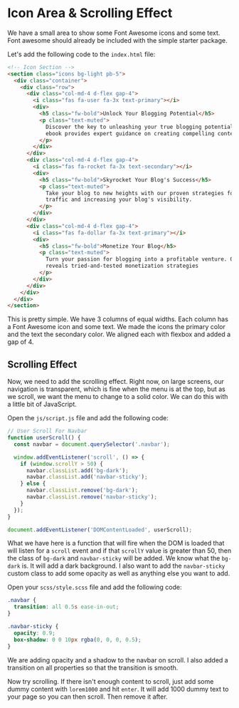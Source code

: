 # Icon Area & Scrolling Effect

We have a small area to show some Font Awesome icons and some text. Font awesome should already be included with the simple starter package.

Let's add the following code to the `index.html` file:

```html
<!-- Icon Section -->
<section class="icons bg-light pb-5">
  <div class="container">
    <div class="row">
      <div class="col-md-4 d-flex gap-4">
        <i class="fas fa-user fa-3x text-primary"></i>
        <div>
          <h5 class="fw-bold">Unlock Your Blogging Potential</h5>
          <p class="text-muted">
            Discover the key to unleashing your true blogging potential. Our
            ebook provides expert guidance on creating compelling content
          </p>
        </div>
      </div>
      <div class="col-md-4 d-flex gap-4">
        <i class="fas fa-rocket fa-3x text-secondary"></i>
        <div>
          <h5 class="fw-bold">Skyrocket Your Blog's Success</h5>
          <p class="text-muted">
            Take your blog to new heights with our proven strategies for driving
            traffic and increasing your blog's visibility.
          </p>
        </div>
      </div>
      <div class="col-md-4 d-flex gap-4">
        <i class="fas fa-dollar fa-3x text-primary"></i>
        <div>
          <h5 class="fw-bold">Monetize Your Blog</h5>
          <p class="text-muted">
            Turn your passion for blogging into a profitable venture. Our ebook
            reveals tried-and-tested monetization strategies
          </p>
        </div>
      </div>
    </div>
  </div>
</section>
```

This is pretty simple. We have 3 columns of equal widths. Each column has a Font Awesome icon and some text. We made the icons the primary color and the text the secondary color. We aligned each with flexbox and added a gap of 4.

## Scrolling Effect

Now, we need to add the scrolling effect. Right now, on large screens, our navigation is transparent, which is fine when the menu is at the top, but as we scroll, we want the menu to change to a solid color. We can do this with a little bit of JavaScript.

Open the `js/script.js` file and add the following code:

```js
// User Scroll For Navbar
function userScroll() {
  const navbar = document.querySelector('.navbar');

  window.addEventListener('scroll', () => {
    if (window.scrollY > 50) {
      navbar.classList.add('bg-dark');
      navbar.classList.add('navbar-sticky');
    } else {
      navbar.classList.remove('bg-dark');
      navbar.classList.remove('navbar-sticky');
    }
  });
}

document.addEventListener('DOMContentLoaded', userScroll);
```

What we have here is a function that will fire when the DOM is loaded that will listen for a `scroll` event and if that `scrollY` value is greater than 50, then the class of `bg-dark` and `navbar-sticky` will be added. We know what the `bg-dark` is. It will add a dark background. I also want to add the `navbar-sticky` custom class to add some opacity as well as anything else you want to add.

Open your `scss/style.scss` file and add the following code:

```css
.navbar {
  transition: all 0.5s ease-in-out;
}

.navbar-sticky {
  opacity: 0.9;
  box-shadow: 0 0 10px rgba(0, 0, 0, 0.5);
}
```

We are adding opacity and a shadow to the navbar on scroll. I also added a transition on all properties so that the transition is smooth.

Now try scrolling. If there isn't enough content to scroll, just add some dummy content with `lorem1000` and hit `enter`. It will add 1000 dummy text to your page so you can then scroll. Then remove it after.
